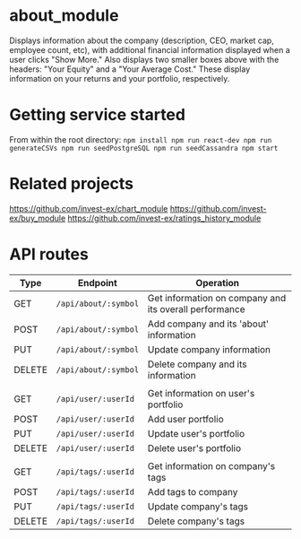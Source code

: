# about_module
Displays information about the company (description, CEO, market cap, 
employee count, etc), with additional financial information displayed 
when a user clicks "Show More." Also displays two smaller boxes above 
with the headers: "Your Equity" and a "Your Average Cost." These display
information on your returns and your portfolio, respectively.

# Getting service started
From within the root directory:
``
npm install
npm run react-dev
npm run generateCSVs
npm run seedPostgreSQL
npm run seedCassandra
npm start
``

# Related projects
https://github.com/invest-ex/chart_module
https://github.com/invest-ex/buy_module
https://github.com/invest-ex/ratings_history_module

# API routes

| Type   | Endpoint                       | Operation                                                    |
|--------|--------------------------------|--------------------------------------------------------------|
| GET    | `/api/about/:symbol`           | Get information on company and its overall performance       |
| POST   | `/api/about/:symbol`           | Add company and its 'about' information                      |
| PUT    | `/api/about/:symbol`           | Update company information                                   |
| DELETE | `/api/about/:symbol`           | Delete company and its information                           |
|        |                                |                                                              |
| GET    | `/api/user/:userId`            | Get information on user's portfolio                          |
| POST   | `/api/user/:userId`            | Add user portfolio                                           |
| PUT    | `/api/user/:userId`            | Update user's portfolio                                      |
| DELETE | `/api/user/:userId`            | Delete user's portfolio                                      |
|        |                                |                                                              |
| GET    | `/api/tags/:userId`            | Get information on company's tags                            |
| POST   | `/api/tags/:userId`            | Add tags to company                                          |
| PUT    | `/api/tags/:userId`            | Update company's tags                                        |
| DELETE | `/api/tags/:userId`            | Delete company's tags                                        |